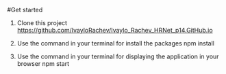 #Get started

1. Clone this project
https://github.com/IvayloRachev/Ivaylo_Rachev_HRNet_p14.GitHub.io

2. Use the command in your terminal for install the packages
npm install

3. Use the command in your terminal for displaying the application in your browser
npm start
